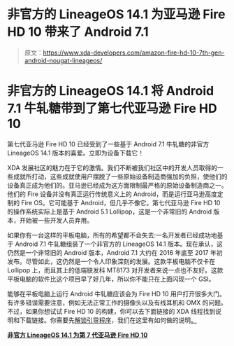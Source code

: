 # 非官方的 LineageOS 14.1 为亚马逊 Fire HD 10 带来了 Android 7.1

> 原文：<https://www.xda-developers.com/amazon-fire-hd-10-7th-gen-android-nougat-lineageos/>

# 非官方的 LineageOS 14.1 将 Android 7.1 牛轧糖带到了第七代亚马逊 Fire HD 10

第七代亚马逊 Fire HD 10 已经受到了一些基于 Android 7.1 牛轧糖的非官方 LineageOS 14.1 版本的喜爱。立即为设备下载它！

XDA 发展社区的魅力在于它的激情。我们不断被我们社区中的开发人员取得的一些成就所打动，这些成就使用户摆脱了一些原始设备制造商强加的负担，使他们的设备真正成为他们的。亚马逊已经成为这方面限制最严格的原始设备制造商之一。他们的 Fire 设备并没有真正运行传统意义上的 Android，而是运行亚马逊高度定制的 Fire OS。它可能基于 Android，但几乎不像它。第七代亚马逊 Fire HD 10 的操作系统实际上是基于 Android 5.1 Lollipop，这是一个非常旧的 Android 版本，开始被一些开发人员弃用。

如果你有一台这样的平板电脑，所有的希望都不会失去:一名开发者已经成功地基于 Android 7.1 牛轧糖组装了一个非官方的 LineageOS 14.1 版本。现在承认，这仍然是一个非常旧的 Android 版本，Android 7.1 大约在 2016 年底至 2017 年初发布。尽管如此，这仍然是一个令人印象深刻的发展。这款平板电脑不仅卡在 Lollipop 上，而且其上的低端联发科 MT8173 对开发者来说一点也不友好。这款平板电脑的软件比这个项目早了好几年，所以你不能只在上面闪现一个 GSI。

能够在平板电脑上运行 Android 牛轧糖应该会为 Fire HD 10 用户打开很多大门。有许多错误需要注意，例如无法正常工作的摄像头以及有线耳机和 OMX 的问题。不过，如果你想试试 Fire HD 10 的构建，你可以去下面链接的 XDA 线程找到说明和下载链接。你需要先[解锁引导程序](https://www.xda-developers.com/amazon-fire-7-5th-7th-gen-unlocked-rooted/)，我们在这里有如何做的说明[。](https://www.xda-developers.com/the-2017-amazon-fire-hd-10-can-now-be-rooted/)

[**非官方 LineageOS 14.1 为第 7 代亚马逊 Fire HD 10**](https://forum.xda-developers.com/hd8-hd10/orig-development/rom-lineage-14-1-t3973703)